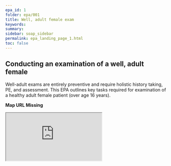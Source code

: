 ```yaml
---
epa_id: 1
folder: epa/001
title: Well, adult female exam
keywords: 
summary: 
sidebar: soap_sidebar
permalink: epa_landing_page_1.html
toc: false
---
```


## Conducting an examination of a well, adult female
Well-adult exams are entirely preventive and require holistic history taking, PE, and assessment. 
This EPA outlines key tasks required for examination of a healthy adult female patient (over age 16 years).

**Map URL Missing**
<div class="iframe-container">
  <iframe src="https://atlas.mindmup.com/fnmi22epa/fnmi_epa_template/index.html" allowfullscreen></iframe>
</div>